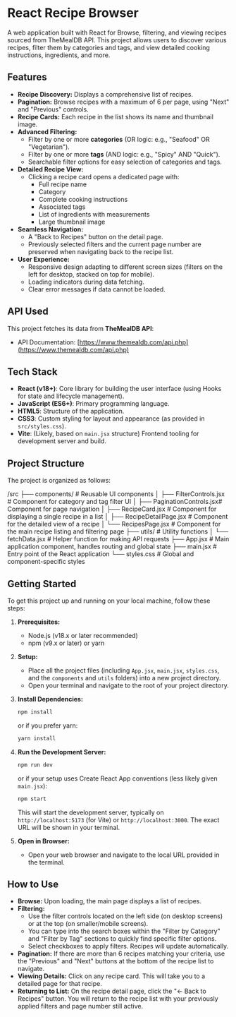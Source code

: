# React Recipe Browser

A web application built with React for Browse, filtering, and viewing recipes sourced from TheMealDB API. This project allows users to discover various recipes, filter them by categories and tags, and view detailed cooking instructions, ingredients, and more.

## Features

* **Recipe Discovery:** Displays a comprehensive list of recipes.
* **Pagination:** Browse recipes with a maximum of 6 per page, using "Next" and "Previous" controls.
* **Recipe Cards:** Each recipe in the list shows its name and thumbnail image.
* **Advanced Filtering:**
    * Filter by one or more **categories** (OR logic: e.g., "Seafood" OR "Vegetarian").
    * Filter by one or more **tags** (AND logic: e.g., "Spicy" AND "Quick").
    * Searchable filter options for easy selection of categories and tags.
* **Detailed Recipe View:**
    * Clicking a recipe card opens a dedicated page with:
        * Full recipe name
        * Category
        * Complete cooking instructions
        * Associated tags
        * List of ingredients with measurements
        * Large thumbnail image
* **Seamless Navigation:**
    * A "Back to Recipes" button on the detail page.
    * Previously selected filters and the current page number are preserved when navigating back to the recipe list.
* **User Experience:**
    * Responsive design adapting to different screen sizes (filters on the left for desktop, stacked on top for mobile).
    * Loading indicators during data fetching.
    * Clear error messages if data cannot be loaded.

## API Used

This project fetches its data from **TheMealDB API**:
* API Documentation: [https://www.themealdb.com/api.php](https://www.themealdb.com/api.php)

## Tech Stack

* **React (v18+)**: Core library for building the user interface (using Hooks for state and lifecycle management).
* **JavaScript (ES6+)**: Primary programming language.
* **HTML5**: Structure of the application.
* **CSS3**: Custom styling for layout and appearance (as provided in `src/styles.css`).
* **Vite**: (Likely, based on `main.jsx` structure) Frontend tooling for development server and build.

## Project Structure

The project is organized as follows:

/src
├── components/               # Reusable UI components
│   ├── FilterControls.jsx    # Component for category and tag filter UI
│   ├── PaginationControls.jsx# Component for page navigation
│   ├── RecipeCard.jsx        # Component for displaying a single recipe in a list
│   ├── RecipeDetailPage.jsx  # Component for the detailed view of a recipe
│   └── RecipesPage.jsx       # Component for the main recipe listing and filtering page
├── utils/                    # Utility functions
│   └── fetchData.jsx         # Helper function for making API requests
├── App.jsx                   # Main application component, handles routing and global state
├── main.jsx                  # Entry point of the React application
└── styles.css                # Global and component-specific styles

## Getting Started

To get this project up and running on your local machine, follow these steps:

1.  **Prerequisites:**
    * Node.js (v18.x or later recommended)
    * npm (v9.x or later) or yarn

2.  **Setup:**
    * Place all the project files (including `App.jsx`, `main.jsx`, `styles.css`, and the `components` and `utils` folders) into a new project directory.
    * Open your terminal and navigate to the root of your project directory.

3.  **Install Dependencies:**
    ```bash
    npm install
    ```
    or if you prefer yarn:
    ```bash
    yarn install
    ```

4.  **Run the Development Server:**
    ```bash
    npm run dev
    ```
    or if your setup uses Create React App conventions (less likely given `main.jsx`):
    ```bash
    npm start
    ```
    This will start the development server, typically on `http://localhost:5173` (for Vite) or `http://localhost:3000`. The exact URL will be shown in your terminal.

5.  **Open in Browser:**
    * Open your web browser and navigate to the local URL provided in the terminal.

## How to Use

* **Browse:** Upon loading, the main page displays a list of recipes.
* **Filtering:**
    * Use the filter controls located on the left side (on desktop screens) or at the top (on smaller/mobile screens).
    * You can type into the search boxes within the "Filter by Category" and "Filter by Tag" sections to quickly find specific filter options.
    * Select checkboxes to apply filters. Recipes will update automatically.
* **Pagination:** If there are more than 6 recipes matching your criteria, use the "Previous" and "Next" buttons at the bottom of the recipe list to navigate.
* **Viewing Details:** Click on any recipe card. This will take you to a detailed page for that recipe.
* **Returning to List:** On the recipe detail page, click the "← Back to Recipes" button. You will return to the recipe list with your previously applied filters and page number still active.
